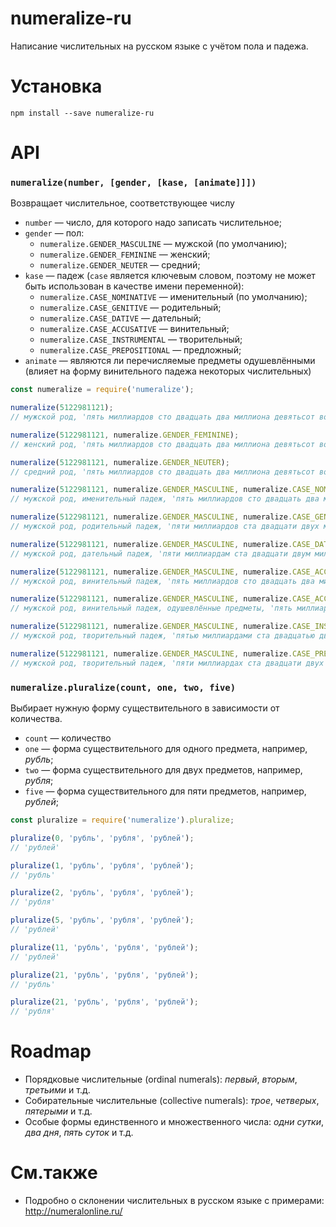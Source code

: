 # numeralize-ru

Написание числительных на русском языке с учётом пола и падежа.

# Установка

```
npm install --save numeralize-ru
```

# API

### `numeralize(number, [gender, [kase, [animate]]])`

Возвращает числительное, соответствующее числу

+ `number` — число, для которого надо записать числительное;
+ `gender` — пол:
    + `numeralize.GENDER_MASCULINE` — мужской (по умолчанию);
    + `numeralize.GENDER_FEMININE` — женский;
    + `numeralize.GENDER_NEUTER` — средний;
+ `kase` — падеж (`case` является ключевым словом, поэтому не может быть использован в качестве имени переменной):
    + `numeralize.CASE_NOMINATIVE` — именительный (по умолчанию);
    + `numeralize.CASE_GENITIVE` — родительный;
    + `numeralize.CASE_DATIVE` — дательный;
    + `numeralize.CASE_ACCUSATIVE` — винительный;
    + `numeralize.CASE_INSTRUMENTAL` — творительный;
    + `numeralize.CASE_PREPOSITIONAL` — предложный;
+ `animate` — являются ли перечисляемые предметы одушевлёнными (влияет на форму винительного падежа некоторых числительных)

```javascript
const numeralize = require('numeralize');

numeralize(5122981121);
// мужской род, 'пять миллиардов сто двадцать два миллиона девятьсот восемьдесят одна тысяча сто двадцать один'

numeralize(5122981121, numeralize.GENDER_FEMININE);
// женский род, 'пять миллиардов сто двадцать два миллиона девятьсот восемьдесят одна тысяча сто двадцать одна'

numeralize(5122981121, numeralize.GENDER_NEUTER);
// средний род, 'пять миллиардов сто двадцать два миллиона девятьсот восемьдесят одна тысяча сто двадцать одно'

numeralize(5122981121, numeralize.GENDER_MASCULINE, numeralize.CASE_NOMINATIVE);
// мужской род, именительный падеж, 'пять миллиардов сто двадцать два миллиона девятьсот восемьдесят одна тысяча сто двадцать один'

numeralize(5122981121, numeralize.GENDER_MASCULINE, numeralize.CASE_GENITIVE);
// мужской род, родительный падеж, 'пяти миллиардов ста двадцати двух миллионов девятисот восьмидесяти одной тысячи ста двадцати одного'

numeralize(5122981121, numeralize.GENDER_MASCULINE, numeralize.CASE_DATIVE);
// мужской род, дательный падеж, 'пяти миллиардам ста двадцати двум миллионам девятистам восьмидесяти одной тысяче ста двадцати одному'

numeralize(5122981121, numeralize.GENDER_MASCULINE, numeralize.CASE_ACCUSATIVE);
// мужской род, винительный падеж, 'пять миллиардов сто двадцать два миллиона девятьсот восемьдесят одну тысячу сто двадцать один'

numeralize(5122981121, numeralize.GENDER_MASCULINE, numeralize.CASE_ACCUSATIVE, true);
// мужской род, винительный падеж, одушевлённые предметы, 'пять миллиардов сто двадцать два миллиона девятьсот восемьдесят одну тысячу сто двадцать одного'

numeralize(5122981121, numeralize.GENDER_MASCULINE, numeralize.CASE_INSTRUMENTAL);
// мужской род, творительный падеж, 'пятью миллиардами ста двадцатью двумя миллионами девятьюстами восемьюдесятью одной тысячей ста двадцатью одним'

numeralize(5122981121, numeralize.GENDER_MASCULINE, numeralize.CASE_PREPOSITIONAL);
// мужской род, творительный падеж, 'пяти миллиардах ста двадцати двух миллионах девятистах восьмидесяти одной тысяче ста двадцати одном'
```

###  `numeralize.pluralize(count, one, two, five)`

Выбирает нужную форму существительного в зависимости от количества.

+ `count` — количество
+ `one` — форма существительного для одного предмета, например, _рубль_;
+ `two` — форма существительного для двух предметов, например, _рубля_;
+ `five` — форма существительного для пяти предметов, например, _рублей_;

```javascript
const pluralize = require('numeralize').pluralize;

pluralize(0, 'рубль', 'рубля', 'рублей');
// 'рублей'

pluralize(1, 'рубль', 'рубля', 'рублей');
// 'рубль'

pluralize(2, 'рубль', 'рубля', 'рублей');
// 'рубля'

pluralize(5, 'рубль', 'рубля', 'рублей');
// 'рублей'

pluralize(11, 'рубль', 'рубля', 'рублей');
// 'рублей'

pluralize(21, 'рубль', 'рубля', 'рублей');
// 'рубль'

pluralize(21, 'рубль', 'рубля', 'рублей');
// 'рубля'
```


# Roadmap

+ Порядковые числительные (ordinal numerals): _первый_, _вторым_, _третьими_ и т.д.
+ Собирательные числительные (collective numerals): _трое_, _четверых_, _пятерыми_ и т.д.
+ Особые формы единственного и множественного числа: _одни сутки_, _два дня_, _пять суток_ и т.д.

# См.также

+ Подробно о склонении числительных в русском языке с примерами: http://numeralonline.ru/
